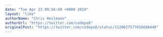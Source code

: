 ```yaml
---
date: "Tue Apr 23 09:56:49 +0000 2019"
layout: "like"
authorName: "Chris Heilmann"
authorUrl: "https://twitter.com/codepo8"
originalPost: "https://twitter.com/codepo8/status/1120627577016680448"
---
```

